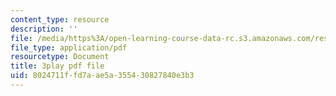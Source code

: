 ```yaml
---
content_type: resource
description: ''
file: /media/https%3A/open-learning-course-data-rc.s3.amazonaws.com/res-6-012-introduction-to-probability-spring-2018/8024711ffd7aae5a355430827840e3b3_rRwWYRh8Ypg.pdf
file_type: application/pdf
resourcetype: Document
title: 3play pdf file
uid: 8024711f-fd7a-ae5a-3554-30827840e3b3
---
```

